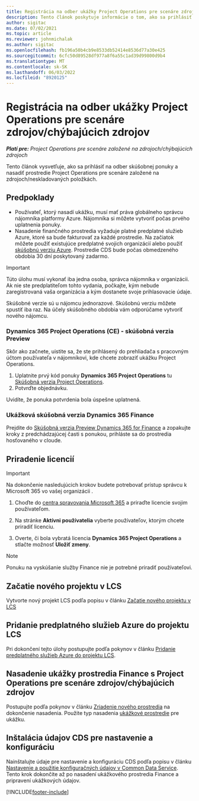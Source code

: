```yaml
---
title: Registrácia na odber ukážky Project Operations pre scenáre zdrojov/chýbajúcich zdrojov
description: Tento článok poskytuje informácie o tom, ako sa prihlásiť na odber a nasadiť Project Operations pre scenáre založené na zdrojoch/neskladovaných položkách.
author: sigitac
ms.date: 07/02/2021
ms.topic: article
ms.reviewer: johnmichalak
ms.author: sigitac
ms.openlocfilehash: fb196a50b4cb9e8533db52414e8536d77a30e425
ms.sourcegitcommit: 6cfc50d89528df977a8f6a55c1ad39d99800d9b4
ms.translationtype: MT
ms.contentlocale: sk-SK
ms.lasthandoff: 06/03/2022
ms.locfileid: "8920125"
---
```

# <a name="sign-up-for-project-operations-preview-subscriptions-for-resource-non-stocked-scenarios"></a>Registrácia na odber ukážky Project Operations pre scenáre zdrojov/chýbajúcich zdrojov

_**Platí pre:** Project Operations pre scenáre založené na zdrojoch/chýbajúcich zdrojoch_



Tento článok vysvetľuje, ako sa prihlásiť na odber skúšobnej ponuky a nasadiť prostredie Project Operations pre scenáre založené na zdrojoch/neskladovaných položkách.

## <a name="prerequisites"></a>Predpoklady
- Používateľ, ktorý nasadí ukážku, musí mať práva globálneho správcu nájomníka platformy Azure. Nájomníka si môžete vytvoriť počas prvého uplatnenia ponuky. 
- Nasadenie finančného prostredia vyžaduje platné predplatné služieb Azure, ktoré sa bude fakturovať za každé prostredie. Na začiatok môžete použiť existujúce predplatné svojich organizácií alebo použiť [skúšobnú verziu Azure](https://azure.microsoft.com/free/). Prostredie CDS bude počas obmedzeného obdobia 30 dní poskytovaný zadarmo.

> [!IMPORTANT]
> Túto úlohu musí vykonať iba jedna osoba, správca nájomníka v organizácii. Ak nie ste predplatiteľom tohto vydania, počkajte, kým nebude zaregistrovaná vaša organizácia a kým dostanete svoje prihlasovacie údaje.
> 
> Skúšobné verzie sú u nájomcu jednorazové. Skúšobnú verziu môžete spustiť iba raz. Na účely skúšobného obdobia vám odporúčame vytvoriť nového nájomcu.


### <a name="dynamics-365-project-operations-ce---preview-trial"></a>Dynamics 365 Project Operations (CE) - skúšobná verzia Preview 

Skôr ako začnete, uistite sa, že ste prihlásený do prehliadača s pracovným účtom používateľa v nájomníkovi, kde chcete zobraziť ukážku Project Operations.

1. Uplatnite prvý kód ponuky **Dynamics 365 Project Operations** tu [Skúšobná verzia Project Operations](https://aka.ms/try-po).
2. Potvrďte objednávku.

  Uvidíte, že ponuka potvrdenia bola úspešne uplatnená.

### <a name="dynamics-365-finance-preview-trial"></a>Ukážková skúšobná verzia Dynamics 365 Finance

Prejdite do [Skúšobná verzia Preview Dynamics 365 for Finance](https://aka.ms/trypoche) a zopakujte kroky z predchádzajúcej časti s ponukou, prihláste sa do prostredia hosťovaného v cloude.  

## <a name="assign-licenses"></a>Priradenie licencií

> [!IMPORTANT]
> Na dokončenie nasledujúcich krokov budete potrebovať prístup správcu k Microsoft 365 vo vašej organizácii .

1. Choďte do [centra spravovania Microsoft 365](https://portal.office.com/) a priraďte licencie svojim používateľom.

2. Na stránke **Aktívni používatelia** vyberte používateľov, ktorým chcete priradiť licenciu.

3. Overte, či bola vybratá licencia **Dynamics 365 Project Operations** a stlačte možnosť **Uložiť zmeny**.

> [!NOTE]
> Ponuku na vyskúšanie služby Finance nie je potrebné priradiť používateľovi.

## <a name="start-a-new-project-in-lcs"></a>Začatie nového projektu v LCS

Vytvorte nový projekt LCS podľa popisu v článku [Začatie nového projektu v LCS](create-lcs-project.md)

## <a name="add-an-azure-subscription-to-an-lcs-project"></a>Pridanie predplatného služieb Azure do projektu LCS

Pri dokončení tejto úlohy postupujte podľa pokynov v článku [Pridanie predplatného služieb Azure do projektu LCS](resource-add-azure-subscription-lcs-project.md).

## <a name="deploy-finance-demo-environment-with-project-operations-for-resourcenon-stocked-scenarios"></a>Nasadenie ukážky prostredia Finance s Project Operations pre scenáre zdrojov/chýbajúcich zdrojov

Postupujte podľa pokynov v článku [Zriadenie nového prostredia](resource-provision-new-environment.md) na dokončenie nasadenia. Použite typ nasadenia [ukážkové prostredie](/dynamics365/fin-ops-core/dev-itpro/deployment/deploy-demo-environment) pre ukážku. 

## <a name="install-cds-setup-and-configuration-data"></a>Inštalácia údajov CDS pre nastavenie a konfiguráciu

Nainštalujte údaje pre nastavenie a konfiguráciu CDS podľa popisu v článku [Nastavenie a použitie konfiguračných údajov v Common Data Service](resource-apply-pro-setup-config-data.md).
Tento krok dokončite až po nasadení ukážkového prostredia Finance a pripravení ukážkových údajov.


[!INCLUDE[footer-include](../includes/footer-banner.md)]
